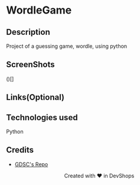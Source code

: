 # WordleGame

## Description
Project of a guessing game, wordle, using python

## ScreenShots
()[]

## Links(Optional)

## Technologies used
Python
## Credits
- [GDSC's Repo](https://github.com/USFGDSC/Py-wordle)


<p align=center>
Created with ❤️ in DevShops
</p>
